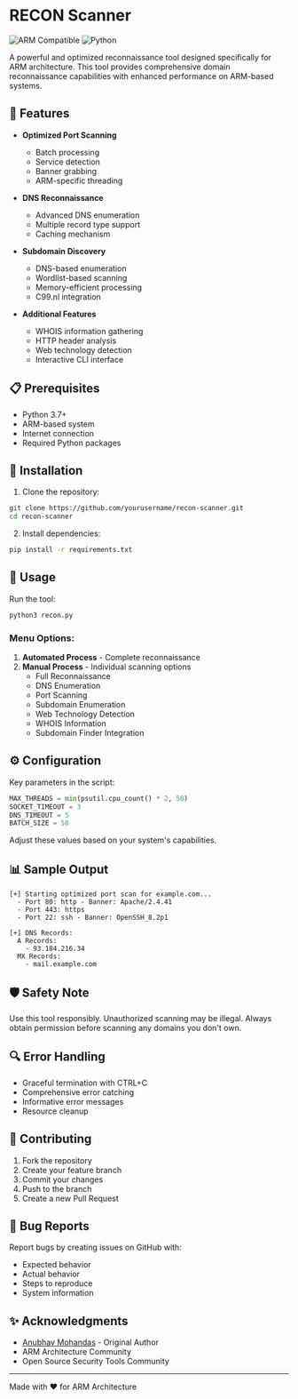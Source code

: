 # RECON Scanner
![ARM Compatible](https://img.shields.io/badge/ARM-Compatible-green)
![Python](https://img.shields.io/badge/Python-3.7%2B-blue)
<!-- ![License](https://img.shields.io/badge/License-MIT-yellow) -->

A powerful and optimized reconnaissance tool designed specifically for ARM architecture. This tool provides comprehensive domain reconnaissance capabilities with enhanced performance on ARM-based systems.

## 🚀 Features

- **Optimized Port Scanning**
  - Batch processing
  - Service detection
  - Banner grabbing
  - ARM-specific threading

- **DNS Reconnaissance**
  - Advanced DNS enumeration
  - Multiple record type support
  - Caching mechanism

- **Subdomain Discovery**
  - DNS-based enumeration
  - Wordlist-based scanning
  - Memory-efficient processing
  - C99.nl integration

- **Additional Features**
  - WHOIS information gathering
  - HTTP header analysis
  - Web technology detection
  - Interactive CLI interface

## 📋 Prerequisites

- Python 3.7+
- ARM-based system
- Internet connection
- Required Python packages

## 🔧 Installation

1. Clone the repository:
```bash
git clone https://github.com/yourusername/recon-scanner.git
cd recon-scanner
```

2. Install dependencies:
```bash
pip install -r requirements.txt
```

## 🚦 Usage

Run the tool:
```bash
python3 recon.py
```

### Menu Options:
1. **Automated Process** - Complete reconnaissance
2. **Manual Process** - Individual scanning options
   - Full Reconnaissance
   - DNS Enumeration
   - Port Scanning
   - Subdomain Enumeration
   - Web Technology Detection
   - WHOIS Information
   - Subdomain Finder Integration

## ⚙️ Configuration

Key parameters in the script:

```python
MAX_THREADS = min(psutil.cpu_count() * 2, 50)
SOCKET_TIMEOUT = 3
DNS_TIMEOUT = 5
BATCH_SIZE = 50
```

Adjust these values based on your system's capabilities.

## 📊 Sample Output

```plaintext
[+] Starting optimized port scan for example.com...
  - Port 80: http - Banner: Apache/2.4.41
  - Port 443: https
  - Port 22: ssh - Banner: OpenSSH_8.2p1

[+] DNS Records:
  A Records:
    - 93.184.216.34
  MX Records:
    - mail.example.com
```

## 🛡️ Safety Note

Use this tool responsibly. Unauthorized scanning may be illegal. Always obtain permission before scanning any domains you don't own.

## 🔍 Error Handling

- Graceful termination with CTRL+C
- Comprehensive error catching
- Informative error messages
- Resource cleanup


## 🤝 Contributing

1. Fork the repository
2. Create your feature branch
3. Commit your changes
4. Push to the branch
5. Create a new Pull Request

## 🐛 Bug Reports

Report bugs by creating issues on GitHub with:
- Expected behavior
- Actual behavior
- Steps to reproduce
- System information

## ✨ Acknowledgments

- [Anubhav Mohandas](https://github.com/anubhavmohandas) - Original Author
- ARM Architecture Community
- Open Source Security Tools Community

---
Made with ❤️ for ARM Architecture